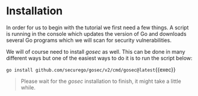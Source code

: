 # Installation

In order for us to begin with the tutorial we first need a few things. A script is running in the console which updates the version of Go and downloads several Go programs which we will scan for security vulnerabilities.

We will of course need to install *gosec* as well. This can be done in many different ways but one of the easiest ways to do it is to run the script below:

`go install github.com/securego/gosec/v2/cmd/gosec@latest`{{exec}}

> Please wait for the *gosec* installation to finish, it might take a little while. 